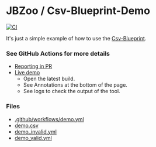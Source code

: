 # JBZoo / Csv-Blueprint-Demo

[![CI](https://github.com/JBZoo/Csv-Blueprint-Demo/actions/workflows/demo.yml/badge.svg?branch=master)](https://github.com/JBZoo/Csv-Blueprint-Demo/actions/workflows/demo.yml?query=branch%3Amaster)

It's just a simple example of how to use the [Csv-Blueprint](https://github.com/JBZoo/Csv-Blueprint).

### See GitHub Actions for more details

* [Reporting in PR](https://github.com/JBZoo/Csv-Blueprint-Demo/pull/1/files)
* [Live demo](https://github.com/JBZoo/Csv-Blueprint-Demo/actions/workflows/demo.yml?query=branch%3Amaster)
  * Open the latest build.
  * See Annotations at the bottom of the page.
  * See logs to check the output of the tool.


### Files
 * [.github/workflows/demo.yml](.github/workflows/demo.yml)
 * [demo.csv](files/demo.csv)
 * [demo_invalid.yml](files/demo_invalid.yml)
 * [demo_valid.yml](files/demo_valid.yml)
